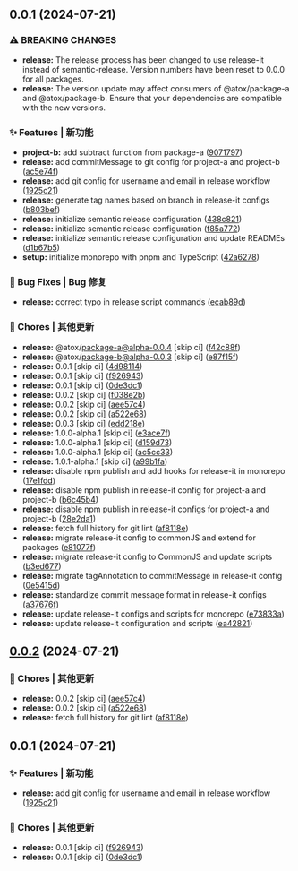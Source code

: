 

## 0.0.1 (2024-07-21)


### ⚠ BREAKING CHANGES

* **release:** The release process has been changed to use release-it instead of
semantic-release. Version numbers have been reset to 0.0.0 for all packages.
* **release:** The version update may affect consumers of @atox/package-a
and @atox/package-b. Ensure that your dependencies are compatible with the
new versions.

### ✨ Features | 新功能

* **project-b:** add subtract function from package-a ([9071797](https://github.com/Katarina-W/template-monorepo/commit/9071797b7307d7b5c04a573f03011218cd2bacd1))
* **release:** add commitMessage to git config for project-a and project-b ([ac5e74f](https://github.com/Katarina-W/template-monorepo/commit/ac5e74f73c728f7b7e5e821bf25b659b98036ebc))
* **release:** add git config for username and email in release workflow ([1925c21](https://github.com/Katarina-W/template-monorepo/commit/1925c21a664425b3851b6f7385da2989dc7d5cb7))
* **release:** generate tag names based on branch in release-it configs ([b803bef](https://github.com/Katarina-W/template-monorepo/commit/b803bef8fb896e3a48b4a1602e100486bc650d31))
* **release:** initialize semantic release configuration ([438c821](https://github.com/Katarina-W/template-monorepo/commit/438c821c91661b1cb2f67efc029d56d1228df822))
* **release:** initialize semantic release configuration ([f85a772](https://github.com/Katarina-W/template-monorepo/commit/f85a77281cb2019fd830087e1a7ee25f36b1f175))
* **release:** initialize semantic release configuration and update READMEs ([d1b67b5](https://github.com/Katarina-W/template-monorepo/commit/d1b67b54c91a2ac5035739e6ba79d14fe13ffe7c))
* **setup:** initialize monorepo with pnpm and TypeScript ([42a6278](https://github.com/Katarina-W/template-monorepo/commit/42a6278da0bb588556bc7acbb489c10c0ab72524))


### 🐛 Bug Fixes | Bug 修复

* **release:** correct typo in release script commands ([ecab89d](https://github.com/Katarina-W/template-monorepo/commit/ecab89dad96685d94223c9701964efcbedc7909e))


### 🔧 Chores | 其他更新

* **release:** @atox/package-a@alpha-0.0.4 [skip ci] ([f42c88f](https://github.com/Katarina-W/template-monorepo/commit/f42c88f111af07804476326a4019a0b2a6301d8d))
* **release:** @atox/package-b@alpha-0.0.3 [skip ci] ([e87f15f](https://github.com/Katarina-W/template-monorepo/commit/e87f15f8ee7aa6b63ffdc42a09b2bcc442eb0fad))
* **release:** 0.0.1 [skip ci] ([4d98114](https://github.com/Katarina-W/template-monorepo/commit/4d981148fed846fdf1f63a99a69dac3a3e9f6ae9))
* **release:** 0.0.1 [skip ci] ([f926943](https://github.com/Katarina-W/template-monorepo/commit/f9269434d7b455923553208dc77563e78acf4d97))
* **release:** 0.0.1 [skip ci] ([0de3dc1](https://github.com/Katarina-W/template-monorepo/commit/0de3dc14f48e39338f122f57519073282842a681))
* **release:** 0.0.2 [skip ci] ([f038e2b](https://github.com/Katarina-W/template-monorepo/commit/f038e2bf8baf7ccee1313b5d3e6155cbf76975e1))
* **release:** 0.0.2 [skip ci] ([aee57c4](https://github.com/Katarina-W/template-monorepo/commit/aee57c476d7f3133b2932adfe3c60107a94bf6b7))
* **release:** 0.0.2 [skip ci] ([a522e68](https://github.com/Katarina-W/template-monorepo/commit/a522e685b159cea1154624ced8dbe6c05f0dbac1))
* **release:** 0.0.3 [skip ci] ([edd218e](https://github.com/Katarina-W/template-monorepo/commit/edd218ebb5a9699f9a2802a21b6996ed5fe52aae))
* **release:** 1.0.0-alpha.1 [skip ci] ([e3ace7f](https://github.com/Katarina-W/template-monorepo/commit/e3ace7ffe8ed95e8f018e43b2d49652816dd766f))
* **release:** 1.0.0-alpha.1 [skip ci] ([d159d73](https://github.com/Katarina-W/template-monorepo/commit/d159d73076bed73332549eccde29d8accd38629e))
* **release:** 1.0.0-alpha.1 [skip ci] ([ac5cc33](https://github.com/Katarina-W/template-monorepo/commit/ac5cc3363a4a61e10e004c997a463e0e7e23d793))
* **release:** 1.0.1-alpha.1 [skip ci] ([a99b1fa](https://github.com/Katarina-W/template-monorepo/commit/a99b1fa84abdef71de72882407f64c588f2cd855))
* **release:** disable npm publish and add hooks for release-it in monorepo ([17e1fdd](https://github.com/Katarina-W/template-monorepo/commit/17e1fdd03b660d7602b41e063288ceabc88c453d))
* **release:** disable npm publish in release-it config for project-a and project-b ([b6c45b4](https://github.com/Katarina-W/template-monorepo/commit/b6c45b4f59bc1bdaf2a7fd018eb85038e38e6f9c))
* **release:** disable npm publish in release-it configs for project-a and project-b ([28e2da1](https://github.com/Katarina-W/template-monorepo/commit/28e2da181e72fdd5f7a552250f56b7f931d03bbc))
* **release:** fetch full history for git lint ([af8118e](https://github.com/Katarina-W/template-monorepo/commit/af8118eb4dd8b4420975800c6da55642e4721203))
* **release:** migrate release-it config to commonJS and extend for packages ([e81077f](https://github.com/Katarina-W/template-monorepo/commit/e81077fe161a55042ac8eda32988cb6214db8189))
* **release:** migrate release-it config to CommonJS and update scripts ([b3ed677](https://github.com/Katarina-W/template-monorepo/commit/b3ed6770fdd4b061f99234c4d5db9372b062a0ac))
* **release:** migrate tagAnnotation to commitMessage in release-it config ([0e5415d](https://github.com/Katarina-W/template-monorepo/commit/0e5415dc7d4eb75e4aa7a096e0b8dedf78943bff))
* **release:** standardize commit message format in release-it configs ([a37676f](https://github.com/Katarina-W/template-monorepo/commit/a37676f7b3203b71d169a3031266a12add92ce6b))
* **release:** update release-it configs and scripts for monorepo ([e73833a](https://github.com/Katarina-W/template-monorepo/commit/e73833a5d9d05a6a7d36663fea99005b69d5d756))
* **release:** update release-it configuration and scripts ([ea42821](https://github.com/Katarina-W/template-monorepo/commit/ea42821783796ee1288aef821a4cf4db4bffe44c))

## [0.0.2](https://github.com/Katarina-W/template-monorepo/compare/v0.0.1...v0.0.2) (2024-07-21)


### 🔧 Chores | 其他更新

* **release:** 0.0.2 [skip ci] ([aee57c4](https://github.com/Katarina-W/template-monorepo/commit/aee57c476d7f3133b2932adfe3c60107a94bf6b7))
* **release:** 0.0.2 [skip ci] ([a522e68](https://github.com/Katarina-W/template-monorepo/commit/a522e685b159cea1154624ced8dbe6c05f0dbac1))
* **release:** fetch full history for git lint ([af8118e](https://github.com/Katarina-W/template-monorepo/commit/af8118eb4dd8b4420975800c6da55642e4721203))

## 0.0.1 (2024-07-21)


### ✨ Features | 新功能

* **release:** add git config for username and email in release workflow ([1925c21](https://github.com/Katarina-W/template-monorepo/commit/1925c21a664425b3851b6f7385da2989dc7d5cb7))


### 🔧 Chores | 其他更新

* **release:** 0.0.1 [skip ci] ([f926943](https://github.com/Katarina-W/template-monorepo/commit/f9269434d7b455923553208dc77563e78acf4d97))
* **release:** 0.0.1 [skip ci] ([0de3dc1](https://github.com/Katarina-W/template-monorepo/commit/0de3dc14f48e39338f122f57519073282842a681))
